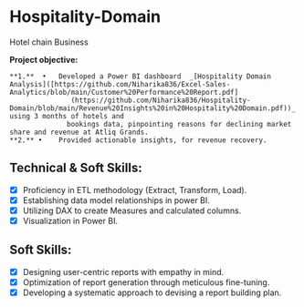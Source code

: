 # Hospitality-Domain
Hotel chain Business

**Project objective:** 

    **1.** 	•	Developed a Power BI dashboard  _[Hospitality Domain Analysis]([https://github.com/Niharika836/Excel-Sales-Analytics/blob/main/Customer%20Performance%20Report.pdf] 
                   (https://github.com/Niharika836/Hospitality-Domain/blob/main/Revenue%20Insights%20in%20Hospitality%20Domain.pdf))_ using 3 months of hotels and 
                  bookings data, pinpointing reasons for declining market share and revenue at Atliq Grands.
    **2.** •	Provided actionable insights, for revenue recovery.

## Technical & Soft Skills:
- [x]	Proficiency in ETL methodology (Extract, Transform, Load).
- [x]	Establishing data model relationships in power BI.
- [x]	Utilizing DAX to create Measures and calculated columns.
- [x]	Visualization in Power BI.

## Soft Skills:
- [x]	Designing user-centric reports with empathy in mind.
- [x]	Optimization of report generation through meticulous fine-tuning.
- [x]	Developing a systematic approach to devising a report building plan.
